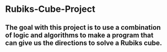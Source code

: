 # Rubiks-Cube-Project
## The goal with this project is to use a combination of logic and algorithms to make a program that can give us the directions to solve a Rubiks cube.
